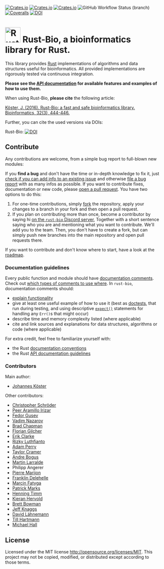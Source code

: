 [![Crates.io](https://img.shields.io/crates/d/bio.svg)](https://crates.io/crates/bio)
[![Crates.io](https://img.shields.io/crates/v/bio.svg)](https://crates.io/crates/bio)
[![Crates.io](https://img.shields.io/crates/l/bio.svg)](https://crates.io/crates/bio)
![GitHub Workflow Status (branch)](https://img.shields.io/github/workflow/status/rust-bio/rust-bio/CI/master?label=tests)
[![Coveralls](https://img.shields.io/coveralls/rust-bio/rust-bio.svg)](https://coveralls.io/github/rust-bio/rust-bio)
[![DOI](https://zenodo.org/badge/29821195.svg)](https://zenodo.org/badge/latestdoi/29821195)


# <img src="./img/bioferris.svg" width=50em alt="Rust-Bio logo" /> Rust-Bio, a bioinformatics library for Rust.

This library provides [Rust](https://www.rust-lang.org) implementations of algorithms and data structures useful for bioinformatics.
All provided implementations are rigorously tested via continuous integration.

**Please see the [API documentation](https://docs.rs/bio) for available features and examples of how to use them.**

When using Rust-Bio, **please cite** the following article:

[Köster, J. (2016). Rust-Bio: a fast and safe bioinformatics library. Bioinformatics, 32(3), 444-446.](http://bioinformatics.oxfordjournals.org/content/early/2015/10/06/bioinformatics.btv573.short?rss=1)

Further, you can cite the used versions via DOIs:

Rust-Bio: [![DOI](https://zenodo.org/badge/29821195.svg)](https://zenodo.org/badge/latestdoi/29821195)

## Contribute

Any contributions are welcome, from a simple bug report to full-blown new modules:

If you **find a bug** and don't have the time or in-depth knowledge to fix it, just [check if you can add info to an existing issue](https://github.com/rust-bio/rust-bio/issues) and otherwise [file a bug report](https://github.com/rust-bio/rust-bio/issues/new/choose) with as many infos as possible.
If you want to contribute fixes, documentation or new code, please [open a pull request](https://github.com/rust-bio/rust-bio/compare).
You have two options to do this:
1. For one-time contributions, simply [fork](https://help.github.com/en/github/getting-started-with-github/fork-a-repo) the repository, apply your changes to a branch in your fork and then open a pull request.
2. If you plan on contributing more than once, become a contributor by saying hi [on the `rust-bio` Discord server](https://discord.gg/rssQABT), 
    Together with a short sentence saying who you are and mentioning what you want to contribute.
    We'll add you to the team.
    Then, you don't have to create a fork, but can simply push new branches into the main repository and open pull requests there.
 
If you want to contribute and don't know where to start, have a look at the [roadmap](https://github.com/rust-bio/rust-bio/issues/3).

### Documentation guidelines

Every public function and module should have [documentation comments](https://doc.rust-lang.org/stable/rust-by-example/meta/doc.html).
Check out [which types of comments to use where](https://doc.rust-lang.org/stable/reference/comments.html#doc-comments).
In `rust-bio`, documentation comments should:
* [explain functionality](https://doc.rust-lang.org/rustdoc/how-to-write-documentation.html)
* give at least one useful example of how to use it (best as [doctests](https://doc.rust-lang.org/rustdoc/documentation-tests.html),
  that run during testing, and using descriptive [`expect()`](https://doc.rust-lang.org/std/result/enum.Result.html#method.expect)
  statements for handling any `Err()`s that might occur)
* describe time and memory complexity listed (where applicable)
* cite and link sources and explanations for data structures, algorithms or code (where applicable)

For extra credit, feel free to familiarize yourself with:
* the Rust [documentation conventions](https://rust-lang.github.io/rfcs/1574-more-api-documentation-conventions.html#appendix-a-full-conventions-text)
* the Rust [API documentation guidelines](https://rust-lang.github.io/api-guidelines/documentation.html)

### Contributors

Main author:
* [Johannes Köster](https://github.com/johanneskoester)

Other contributors:
* [Christopher Schröder](https://github.com/christopher-schroeder)
* [Peer Aramillo Irizar](https://github.com/parir)
* [Fedor Gusev](https://github.com/gusevfe)
* [Vadim Nazarov](https://github.com/vadimnazarov)
* [Brad Chapman](https://github.com/chapmanb)
* [Florian Gilcher](https://github.com/skade)
* [Erik Clarke](https://github.com/eclarke)
* [Rizky Luthfianto](https://github.com/rilut)
* [Adam Perry](https://github.com/dikaiosune)
* [Taylor Cramer](https://github.com/cramertj)
* [Andre Bogus](https://github.com/llogiq)
* [Martin Larralde](https://github.com/althonos)
* Philipp Angerer
* [Pierre Marijon](https://github.com/natir)
* [Franklin Delehelle](https://github.com/delehef)
* [Marcin Fatyga](https://github.com/rednum)
* [Patrick Marks](https://github.com/pmarks)
* [Henning Timm](https://github.com/HenningTimm)
* [Kieran Hervold](https://github.com/hervold)
* [Brett Bowman](https://github.com/bnbowman)
* [Jeff Knaggs](https://github.com/jeff-k)
* [David Lähnemann](https://github.com/dlaehnemann)
* [Till Hartmann](https://github.com/tedil)
* [Michael Hall](https://github.com/mbhall88)

## License

Licensed under the MIT license http://opensource.org/licenses/MIT. This project may not be copied, modified, or distributed except according to those terms.
